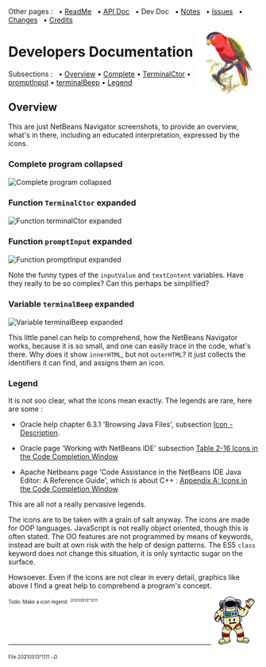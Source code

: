 Other pages : &nbsp;
 • [ReadMe](./../README.md) &nbsp;
 • [API Doc](./api-doc.md) &nbsp;
 • Dev Doc &nbsp;
 • [Notes](./notes.md) &nbsp;
 • [Issues](./issues.md) &nbsp;
 • [Changes](./changes.md) &nbsp;
 • [Credits](./credits.md)

<img src="./docs/20210512o1713.purple-bellied-lory.v2.x0256y0256.png" align="right" width="128" height="128" alt="Purple-Bellied Lory">

# Developers Documentation

Subsections : &nbsp;
 • [Overview](#id20210513o1121)
 • [Complete](#id20210513o1125)
 • [TerminalCtor](#id20210513o1131)
 • [promptInput](#id20210513o1135)
 • [terminalBeep](#id20210513o1141)
 • [Legend](#id20210513o1145)

<a name="id20210513o1121"></a>
## Overview

This are just NetBeans Navigator screenshots, to provide an overview,
 what's in there, including an educated interpretation, expressed by the icons.

### Complete program collapsed <a name="id20210513o1125"></a>

<img src="./terminaljs/docs/20210513o0922.nb-navigator-collapsed.png" align="center" width="454" height="440" alt="Complete program collapsed">

### Function `TerminalCtor` expanded <a name="id20210513o1131"></a>

<img src="./terminaljs/docs/20210513o0923.nb-navigator-terminalctor.png" align="center" width="421" height="777" alt="Function terminalCtor expanded">

### Function `promptInput` expanded <a name="id20210513o1135"></a>

<img src="./terminaljs/docs/20210513o0924.nb-navigator-promptinput.png" align="center" width="792" height="636" alt="Function promptInput expanded">

Note the funny types of the `inputValue` and `textContent` variables. Have they
 really to be so complex? Can this perhaps be simplified?

### Variable `terminalBeep` expanded <a name="id20210513o1141"></a>

<img src="./terminaljs/docs/20210513o0925.nb-navigator-terminalbeep.png" align="center" width="417" height="128" alt="Variable terminalBeep expanded">

This little panel can help to comprehend, how the NetBeans Navigator works,
 because it is so small, and one can easily trace in the code, what's there.
 Why does it show `innerHTML`, but not `outerHTML`? It just collects the
 identifiers it can find, and assigns them an icon.

### Legend <a name="id20210513o1145"></a>

It is not soo clear, what the icons mean exactly. The legends
 are rare, here are some :

-  Oracle help chapter 6.3.1 'Browsing Java Files', subsection
 [Icon - Description](https://docs.oracle.com/cd/E50453_01/doc.80/e50452/work_java_code.htm#r1c1-t5).

- Oracle page 'Working with NetBeans IDE' subsection
 [Table 2-16 Icons in the Code Completion Window](https://docs.oracle.com/netbeans/nb81/netbeans/develop/working_nbeans.htm#sthref75)

-  Apache Netbeans page 'Code Assistance in the NetBeans IDE Java
 Editor: A Reference Guide', which is about C++ :
 [Appendix A: Icons in the Code Completion Window](https://netbeans.apache.org/kb/docs/java/editor-codereference.html#_appendix_a_icons_in_the_code_completion_window).

This are all not a really pervasive legends.

The icons are to be taken with a grain of salt anyway. The icons are made for
 OOP languages. JavaScript is not really object oriented, though this is often
 stated. The OO features are not programmed by means of keywords, instead are
 built at own risk with the help of design patterns. The ES5 `class` keyword
 does not change this situation, it is only syntactic sugar on the surface.

Howsoever. Even if the icons are not clear in every detail, graphics
 like above I find a great help to comprehend a program's concept.

<img src="./docs/20210512o1743.waving-astronaut.v2.p12.png" align="right" width="96" height="96" alt="Waving Kosmonaut">

<sup><sub>Todo: Make a icon legend.</sub></sup> <sup><sub><sup>20210513°1211</sup></sub></sup>

&nbsp;

&nbsp;

---

<sup><sub>File 20210513°1111 ܀Ω</sub></sup>
